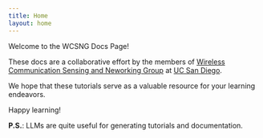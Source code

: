 ```yaml
---
title: Home
layout: home
---
```


Welcome to the WCSNG Docs Page!

These docs are a collaborative effort by the members of [Wireless Communication Sensing and Neworking Group](https://wcsng.ucsd.edu) at [UC San Diego](https://ucsd.edu).

We hope that these tutorials serve as a valuable resource for your learning endeavors.

Happy learning!

**P.S.**: LLMs are quite useful for generating tutorials and documentation.
